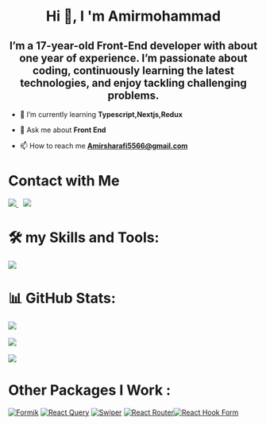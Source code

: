 <h1 align="center">Hi 👋, I 'm Amirmohammad</h1>
<h2 align="center">  I’m a 17-year-old Front-End developer with about one year of experience. I’m passionate about coding, continuously learning the latest technologies, and enjoy tackling challenging problems. </h2>

- 🌱 I’m currently learning **Typescript,Nextjs,Redux**

- 💬 Ask me about **Front End**

- 📫 How to reach me **Amirsharafi5566@gmail.com**

<h1 align="left">Contact with Me</h1>


<a href="https://www.linkedin.com/in/amir-sharafi-805955340/"  style="margin-right:10px" target="_blank">
  <img src="https://skillicons.dev/icons?i=linkedin" />
  
</a>

  <a href="https://www.instagram.com/sharafi__front/" target="_blank">
  <img src="https://skillicons.dev/icons?i=instagram" />
</a>

  
</p>

<h1 align="left">🛠️ my Skills and Tools:</h1>
<div>
  <img src="https://skillicons.dev/icons?i=html,css,js,tailwind,bootstrap,git,github,postman,figma,npm,vite,react,nextjs,typescript">

# 📊 GitHub Stats:
![](https://github-readme-stats.vercel.app/api?username=Amir-Sharafi-86&theme=dark&hide_border=false&include_all_commits=false&count_private=false)<br/> <br/>
![](https://github-readme-streak-stats.herokuapp.com/?user=Amir-Sharafi-86&theme=dark&hide_border=false)<br/> <br/>
![](https://github-readme-stats.vercel.app/api/top-langs/?username=Amir-Sharafi-86&theme=dark&hide_border=false&include_all_commits=false&count_private=false&layout=compact)
<h1 align="left">Other Packages I Work :</h1>
<p dir="auto"><a target="_blank" rel="noopener noreferrer nofollow" href="https://camo.githubusercontent.com/49aa5129659922e62d38fe293272d4e709b4d5c17d7dd9b748a1f607121b49c9/68747470733a2f2f696d672e736869656c64732e696f2f62616467652f666f726d696b2d2532333030383143422e7376673f7374796c653d666f722d7468652d6261646765266c6f676f3d666f726d696b266c6f676f436f6c6f723d7768697465"><img src="https://camo.githubusercontent.com/49aa5129659922e62d38fe293272d4e709b4d5c17d7dd9b748a1f607121b49c9/68747470733a2f2f696d672e736869656c64732e696f2f62616467652f666f726d696b2d2532333030383143422e7376673f7374796c653d666f722d7468652d6261646765266c6f676f3d666f726d696b266c6f676f436f6c6f723d7768697465" alt="Formik" data-canonical-src="https://img.shields.io/badge/formik-%230081CB.svg?style=for-the-badge&amp;logo=formik&amp;logoColor=white" style="max-width: 100%;"></a>
<a target="_blank" rel="noopener noreferrer nofollow" href="https://camo.githubusercontent.com/f538d9a749f7c49325cb8264739fecac0280f8ff1375937e7095737ef97d9048/68747470733a2f2f696d672e736869656c64732e696f2f62616467652f2d526561637425323051756572792d4646343135343f7374796c653d666f722d7468652d6261646765266c6f676f3d72656163742532307175657279266c6f676f436f6c6f723d7768697465"><img src="https://camo.githubusercontent.com/f538d9a749f7c49325cb8264739fecac0280f8ff1375937e7095737ef97d9048/68747470733a2f2f696d672e736869656c64732e696f2f62616467652f2d526561637425323051756572792d4646343135343f7374796c653d666f722d7468652d6261646765266c6f676f3d72656163742532307175657279266c6f676f436f6c6f723d7768697465" alt="React Query" data-canonical-src="https://img.shields.io/badge/-React%20Query-FF4154?style=for-the-badge&amp;logo=react%20query&amp;logoColor=white" style="max-width: 100%;"></a>
<a target="_blank" rel="noopener noreferrer nofollow" href="https://camo.githubusercontent.com/42c90b14795c64b49d68ed525bfbc22455868fd2af5d0b64cb490c9e63712bfd/68747470733a2f2f696d672e736869656c64732e696f2f62616467652f7377697065722d33326632662e7376673f7374796c653d666f722d7468652d6261646765266c6f676f3d737769706572266c6f676f436f6c6f723d776869746526636f6c6f723d626c7565"><img src="https://camo.githubusercontent.com/42c90b14795c64b49d68ed525bfbc22455868fd2af5d0b64cb490c9e63712bfd/68747470733a2f2f696d672e736869656c64732e696f2f62616467652f7377697065722d33326632662e7376673f7374796c653d666f722d7468652d6261646765266c6f676f3d737769706572266c6f676f436f6c6f723d776869746526636f6c6f723d626c7565" alt="Swiper" data-canonical-src="https://img.shields.io/badge/swiper-32f2f.svg?style=for-the-badge&amp;logo=swiper&amp;logoColor=white&amp;color=blue" style="max-width: 100%;"></a>
<a target="_blank" rel="noopener noreferrer nofollow" href="https://camo.githubusercontent.com/dd103c0cc8c122b18d91f9e52ae980cf37dce390ed09d1ec1ba2637f5cd2c367/68747470733a2f2f696d672e736869656c64732e696f2f62616467652f7265616374726f757465722d2532334533344632362e7376673f7374796c653d666f722d7468652d6261646765266c6f676f3d7265616374726f75746572266c6f676f436f6c6f723d7768697465"><img src="https://camo.githubusercontent.com/dd103c0cc8c122b18d91f9e52ae980cf37dce390ed09d1ec1ba2637f5cd2c367/68747470733a2f2f696d672e736869656c64732e696f2f62616467652f7265616374726f757465722d2532334533344632362e7376673f7374796c653d666f722d7468652d6261646765266c6f676f3d7265616374726f75746572266c6f676f436f6c6f723d7768697465" alt="React Router" data-canonical-src="https://img.shields.io/badge/reactrouter-%23E34F26.svg?style=for-the-badge&amp;logo=reactrouter&amp;logoColor=white" style="max-width: 100%;"></a><a target="_blank" rel="noopener noreferrer nofollow" href="https://camo.githubusercontent.com/cf57bdae6cd284d883710828917fd9f7e1220ef4710ed19b2e9ae2163bb339f4/68747470733a2f2f696d672e736869656c64732e696f2f62616467652f5265616374253230486f6f6b253230466f726d2d2532334543353939302e7376673f7374796c653d666f722d7468652d6261646765266c6f676f3d7265616374686f6f6b666f726d266c6f676f436f6c6f723d7768697465"><img src="https://camo.githubusercontent.com/cf57bdae6cd284d883710828917fd9f7e1220ef4710ed19b2e9ae2163bb339f4/68747470733a2f2f696d672e736869656c64732e696f2f62616467652f5265616374253230486f6f6b253230466f726d2d2532334543353939302e7376673f7374796c653d666f722d7468652d6261646765266c6f676f3d7265616374686f6f6b666f726d266c6f676f436f6c6f723d7768697465" alt="React Hook Form" data-canonical-src="https://img.shields.io/badge/React%20Hook%20Form-%23EC5990.svg?style=for-the-badge&amp;logo=reacthookform&amp;logoColor=white" style="max-width: 100%;"></a>

